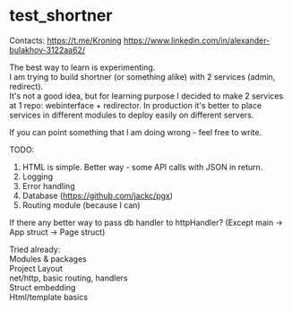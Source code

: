 # test_shortner
Contacts: https://t.me/Kroning https://www.linkedin.com/in/alexander-bulakhov-3122aa62/ <br>

The best way to learn is experimenting.<br>
I am trying to build shortner (or something alike) with 2 services (admin, redirect).<br>
It's not a good idea, but for learning purpose I decided to make 2 services at 1 repo: webinterface + redirector. In production it's better to place services in different modules to deploy easily on different servers.

If you can point something that I am doing wrong - feel free to write.

TODO:
1. HTML is simple. Better way - some API calls with JSON in return.
2. Logging
3. Error handling
4. Database (https://github.com/jackc/pgx)
5. Routing module (because I can)

If there any better way to pass db handler to httpHandler? (Except main -> App struct -> Page struct)

Tried already:<br>
Modules & packages<br>
Project Layout<br>
net/http, basic routing, handlers<br>
Struct embedding<br>
Html/template basics<br>
